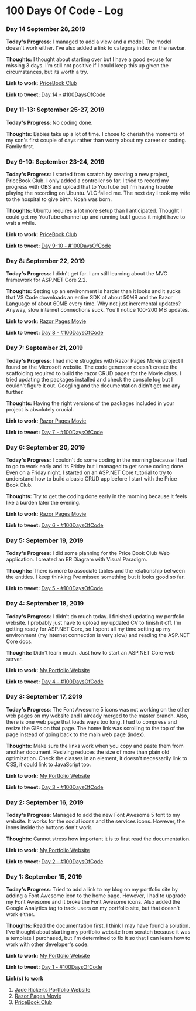 # 100 Days Of Code - Log

### Day 14 September 28, 2019

**Today's Progress**: I managed to add a view and a model. The model doesn't work either. I've also added a link to category index on the navbar.

**Thoughts:** I thought about starting over but I have a good excuse for missing 3 days. I'm still not positive if I could keep this up given the circumstances, but its worth a try.

**Link to work:** [PriceBook Club](https://github.com/Lakendary/pricebookclub)

**Link to tweet:** [Day 14 - #100DaysOfCode](https://twitter.com/lkn_ant/status/1177917611943878656?s=20)

### Day 11-13: September 25-27, 2019

**Today's Progress**: No coding done.

**Thoughts:** Babies take up a lot of time. I chose to cherish the moments of my son's first couple of days rather than worry about my career or coding. Family first. 

### Day 9-10: September 23-24, 2019

**Today's Progress**: I started from scratch by creating a new project, PriceBook Club. I only added a controller so far. I tried to record my progress with OBS and upload that to YouTube but I'm having trouble playing the recording on Ubuntu. VLC failed me. The next day I took my wife to the hospital to give birth. Noah was born. 

**Thoughts:** Ubuntu requires a lot more setup than I anticipated. Thought I could get my YouTube channel up and running but I guess it might have to wait a while.

**Link to work:** [PriceBook Club](https://github.com/Lakendary/pricebookclub)

**Link to tweet:** [Day 9-10 - #100DaysOfCode](https://twitter.com/lkn_ant/status/1176386543327567872?s=20)

### Day 8: September 22, 2019

**Today's Progress**: I didn't get far. I am still learning about the MVC framework for ASP.NET Core 2.2. 

**Thoughts:** Setting up an environment is harder than it looks and it sucks that VS Code downloads an entire SDK of about 50MB and the Razor Language of about 60MB every time. Why not just incremental updates? Anyway, slow internet connections suck. You'll notice 100-200 MB updates. 

**Link to work:** [Razor Pages Movie](https://github.com/Lakendary/RazorPagesMovie)

**Link to tweet:** [Day 8 - #100DaysOfCode](https://twitter.com/lkn_ant/status/1176070395436445696?s=20)

### Day 7: September 21, 2019

**Today's Progress**: I had more struggles with Razor Pages Movie project I found on the Microsoft website. The code generator doesn't create the scaffolding required to build the razor CRUD pages for the Movie class. I tried updating the packages installed and check the console log but I couldn't figure it out. Googling and the documentation didn't get me any further. 

**Thoughts:** Having the right versions of the packages included in your project is absolutely crucial. 

**Link to work:** [Razor Pages Movie](https://github.com/Lakendary/RazorPagesMovie)

**Link to tweet:** [Day 7 - #100DaysOfCode](https://twitter.com/lkn_ant/status/1175474636982816768?s=20)

### Day 6: September 20, 2019

**Today's Progress**: I couldn't do some coding in the morning because I had to go to work early and its Friday but I managed to get some coding done. Even on a Friday night. I started on an ASP.NET Core tutorial to try to understand how to build a basic CRUD app before I start with the Price Book Club. 

**Thoughts:** Try to get the coding done early in the morning because it feels like a burden later the evening. 

**Link to work:** [Razor Pages Movie](https://github.com/Lakendary/RazorPagesMovie)

**Link to tweet:** [Day 6 - #100DaysOfCode](https://twitter.com/lkn_ant/status/1175157867416080384?s=20)

### Day 5: September 19, 2019

**Today's Progress**: I did some planning for the Price Book Club Web application. I created an ER Diagram with Visual Paradigm.

**Thoughts:** There is more to associate tables and the relationship between the entities. I keep thinking I've missed something but it looks good so far. 

**Link to tweet:** [Day 5 - #100DaysOfCode](https://twitter.com/lkn_ant/status/1174784393711407105?s=20)


### Day 4: September 18, 2019

**Today's Progress**: I didn't do much today. I finished updating my portfolio website. I probably just have to upload my updated CV to finish it off. I'm getting ready for ASP.NET Core, so I spent all my time setting up my environment (my internet connection is very slow) and reading the ASP.NET Core docs.

**Thoughts:** Didn't learn much. Just how to start an ASP.NET Core web server. 

**Link to work:** [My Portfolio Website](https://jaderickerts.com)

**Link to tweet:** [Day 4 - #100DaysOfCode](https://twitter.com/lkn_ant/status/1174295508132749312?s=20)

### Day 3: September 17, 2019

**Today's Progress**: The Font Awesome 5 icons was not working on the other web pages on my website and I already merged to the master branch. Also, there is one web page that loads ways too long. I had to compress and resize the GIFs on that page. The home link was scrolling to the top of the page instead of going back to the main web page (index). 

**Thoughts:** Make sure the links work when you copy and paste them from another document. Resizing reduces the size of more than plain old optimization. Check the classes in an element, it doesn't necessarily link to CSS, it could link to JavaScript too. 

**Link to work:** [My Portfolio Website](https://jaderickerts.com)

**Link to tweet:** [Day 3 - #100DaysOfCode](https://twitter.com/lkn_ant/status/1173893753205075968?s=20)

### Day 2: September 16, 2019

**Today's Progress**: Managed to add the new Font Awesome 5 font to my website. It works for the social icons and the services icons. However, the icons inside the buttons don't work. 

**Thoughts:** Cannot stress how important it is to first read the documentation. 

**Link to work:** [My Portfolio Website](https://jaderickerts.com)

**Link to tweet:** [Day 2 - #100DaysOfCode](https://twitter.com/lkn_ant/status/1173583313593917440?s=20)

### Day 1: September 15, 2019

**Today's Progress**: Tried to add a link to my blog on my portfolio site by adding a Font Awesome icon to the home page. However, I had to upgrade my Font Awesome and it broke the Font Awesome icons. Also added the Google Analytics tag to track users on my portfolio site, but that doesn't work either.

**Thoughts:** Read the documentation first. I think I may have found a solution. I've thought about starting my portfolio website from scratch because it was a template I purchased, but I'm determined to fix it so that I can learn how to work with other developer's code.

**Link to work:** [My Portfolio Website](https://jaderickerts.com)

**Link to tweet:** [Day 1 - #100DaysOfCode](https://twitter.com/lkn_ant/status/1173259242456911872?s=20)

**Link(s) to work**
1. [Jade Rickerts Portfolio Website](https://github.com/Lakendary/jaderickerts.com)
2. [Razor Pages Movie](https://github.com/Lakendary/RazorPagesMovie)
3. [PriceBook Club](https://github.com/Lakendary/pricebookclub)
